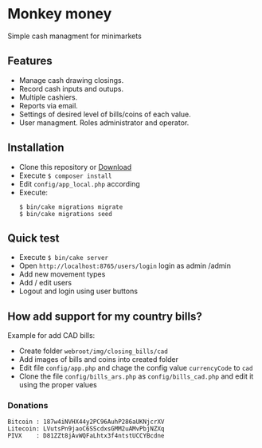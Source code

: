 # Monkey money
Simple cash managment for minimarkets

## Features
* Manage cash drawing closings.
* Record cash inputs and outups.
* Multiple cashiers.
* Reports via email.
* Settings of desired level of bills/coins of each value.
* User managment. Roles administrator and operator.


## Installation
* Clone this repository or [Download](https://github.com/wnasich/monkey_money/archive/master.zip)
* Execute `$ composer install`
* Edit `config/app_local.php` according
* Execute:
  ```
  $ bin/cake migrations migrate
  $ bin/cake migrations seed
  ```


## Quick test
* Execute `$ bin/cake server`
* Open `http://localhost:8765/users/login` login as admin /admin
* Add new movement types
* Add / edit users
* Logout and login using user buttons


## How add support for my country bills?

Example for add CAD bills:

* Create folder `webroot/img/closing_bills/cad`
* Add images of bills and coins into created folder
* Edit file `config/app.php` and chage the config value `currencyCode` to `cad`
* Clone the file `config/bills_ars.php` as `config/bills_cad.php` and edit it using the proper values


### Donations
```
Bitcoin : 187w4iNVHX44y2PC96AuhP286aUKNjcrXV
Litecoin: LVutsPn9jaoC6SScdxsGMM2uAMvPbjNZXq
PIVX    : D81ZZt8jAvWQFaLhtx3f4ntstUCCYBcdne
```
